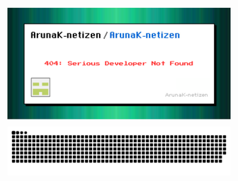 <a href="https://"><img src="./assets/banner.png"></a>

<picture>
  <source media="(prefers-color-scheme: dark)" srcset="https://raw.githubusercontent.com/Arunak-netizen/Arunak-netizen/output/github-snake-dark.svg" />
  <source media="(prefers-color-scheme: light)" srcset="https://raw.githubusercontent.com/Arunak-netizen/Arunak-netizen/output/github-snake.svg" />
  <img alt="github-snake" src="https://raw.githubusercontent.com/Arunak-netizen/Arunak-netizen/output/github-snake.svg" />
</picture>